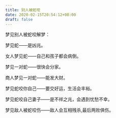 ```yaml
---
title: 别人被蛇咬
date: 2020-02-15T20:54:12+08:00
draft: false
---
```


梦见别人被蛇咬解梦：


梦见蛇——是凶兆。<br>



女人梦见蛇——自己和孩子都会病倒。<br>



梦见一对蛇——很快会分家。<br>



商人梦见一对蛇——能发大财。<br>



梦见蛇咬你自己——要交好运，生活会丰裕。<br>



梦见蛇咬自己妻子——是不祥之兆，会遇到忧愁不幸。<br>



梦见敌人被蛇咬伤——敌人会互相残杀,最后两败俱伤。<br>
